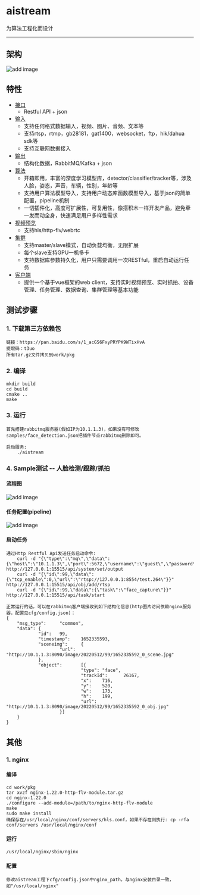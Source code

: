 # aistream
为算法工程化而设计
****

## 架构
![add image](doc/img/architecture.png)

## 特性
* [接口](#文本)
    * Restful API + json
* [输入](#文本)
    * 支持任何格式数据输入，视频、图片、音频、文本等
    * 支持rtsp，rtmp，gb28181，gat1400，websocket，ftp，hik/dahua sdk等
    * 支持互联网数据接入
* [输出](#文本)
    * 结构化数据，RabbitMQ/Kafka + json
* [算法](#文本)
    * 开箱即用，丰富的深度学习模型库，detector/classifier/tracker等，涉及人脸，姿态，声音，车辆，性别，年龄等
    * 支持用户算法模型导入，支持用户动态库函数模型导入，基于json的简单配置，pipeline机制
    * 一切插件化，高度可扩展性，可复用性，像搭积木一样开发产品，避免牵一发而动全身，快速满足用户多样性需求
* [视频预览](#文本)
    * 支持hls/http-flv/webrtc
* [集群](#文本)
    * 支持master/slave模式，自动负载均衡，无限扩展
    * 每个slave支持GPU一机多卡
    * 支持数据库参数持久化，用户只需要调用一次RESTful，重启自动运行任务
* [客户端](#文本)
    * 提供一个基于vue框架的web client，支持实时视频预览、实时抓拍、设备管理、任务管理、数据查询、集群管理等基本功能

## 测试步骤
### 1. 下载第三方依赖包
    链接：https://pan.baidu.com/s/1_acGS6FxyPRYPK9WTixHvA
    提取码：t3uo
    所有tar.gz文件拷贝到work/pkg
### 2. 编译
    mkdir build
    cd build
    cmake ..
    make
### 3. 运行
    首先搭建rabbitmq服务器(假如IP为10.1.1.3)，如果没有可修改samples/face_detection.json把插件节点rabbitmq删除即可。

    启动服务: 
        ./aistream
### 4. Sample测试 -- 人脸检测/跟踪/抓拍
#### 流程图
![add image](doc/img/face_capture_diagram.png)
#### 任务配置(pipeline)
![add image](doc/img/face_capture_json.png)
#### 启动任务
    通过Http Restful Api发送任务启动命令:
        curl -d "{\"type\":\"mq\",\"data\":{\"host\":\"10.1.1.3\",\"port\":5672,\"username\":\"guest\",\"password\":\"guest\",\"exchange\":\"amq.direct\",\"routingkey\":\"\"}}" http://127.0.0.1:15515/api/system/set/output
        curl -d "{\"id\":99,\"data\":{\"tcp_enable\":0,\"url\":\"rtsp://127.0.0.1:8554/test.264\"}}" http://127.0.0.1:15515/api/obj/add/rtsp
        curl -d "{\"id\":99,\"data\":{\"task\":\"face_capture\"}}" http://127.0.0.1:15515/api/task/start

    正常运行的话，可以在rabbitmq客户端接收到如下结构化信息(http图片访问依赖nginx服务器，配置见cfg/config.json)：
    {
        "msg_type":     "common",
        "data": {
                "id":   99,
                "timestamp":    1652335593,
                "sceneimg":     {
                        "url":  "http://10.1.1.3:8090/image/20220512/99/1652335592_0_scene.jpg"
                },
                "object":       [{
                                "type": "face",
                                "trackId":      26167,
                                "x":    716,
                                "y":    520,
                                "w":    173,
                                "h":    199,
                                "url":  "http://10.1.1.3:8090/image/20220512/99/1652335592_0_obj.jpg"
                        }]
        }
    }

## 其他
### 1. nginx
#### 编译
    cd work/pkg
    tar xvzf nginx-1.22.0-http-flv-module.tar.gz
    cd nginx-1.22.0
    ./configure --add-module=/path/to/nginx-http-flv-module
    make
    sudo make install
    确保存在/usr/local/nginx/conf/servers/hls.conf，如果不存在则执行: cp -rfa conf/servers /usr/local/nginx/conf
#### 运行
    /usr/local/nginx/sbin/nginx
#### 配置
    修改aistream工程下cfg/config.json中nginx_path，与nginx安装目录一致，如"/usr/local/nginx"
    

